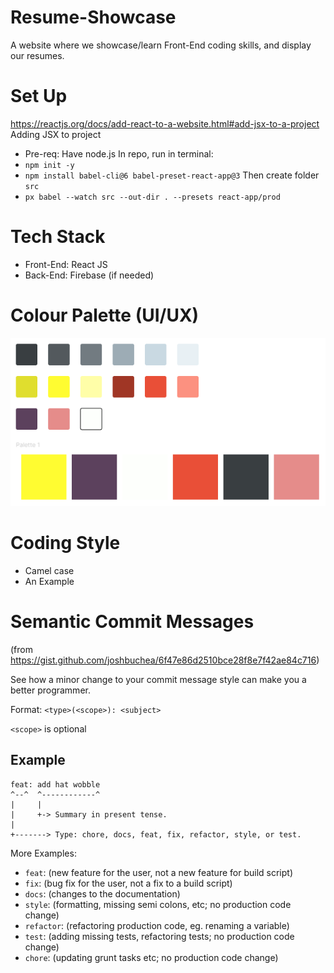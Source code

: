 # Resume-Showcase
A website where we showcase/learn Front-End coding skills, and display our resumes.

# Set Up
https://reactjs.org/docs/add-react-to-a-website.html#add-jsx-to-a-project
Adding JSX to project
- Pre-req: Have node.js
In repo, run in terminal: 
- `npm init -y`
- `npm install babel-cli@6 babel-preset-react-app@3`
Then create folder `src`
- `px babel --watch src --out-dir . --presets react-app/prod`

# Tech Stack
- Front-End: React JS
- Back-End: Firebase (if needed)

# Colour Palette (UI/UX)
![](images-docs/colour_palette.PNG)

# Coding Style
- Camel case
- An Example

# Semantic Commit Messages 
(from https://gist.github.com/joshbuchea/6f47e86d2510bce28f8e7f42ae84c716)

See how a minor change to your commit message style can make you a better programmer.

Format: `<type>(<scope>): <subject>`

`<scope>` is optional

## Example

```
feat: add hat wobble
^--^  ^------------^
|     |
|     +-> Summary in present tense.
|
+-------> Type: chore, docs, feat, fix, refactor, style, or test.
```

More Examples:

- `feat`: (new feature for the user, not a new feature for build script)
- `fix`: (bug fix for the user, not a fix to a build script)
- `docs`: (changes to the documentation)
- `style`: (formatting, missing semi colons, etc; no production code change)
- `refactor`: (refactoring production code, eg. renaming a variable)
- `test`: (adding missing tests, refactoring tests; no production code change)
- `chore`: (updating grunt tasks etc; no production code change)
